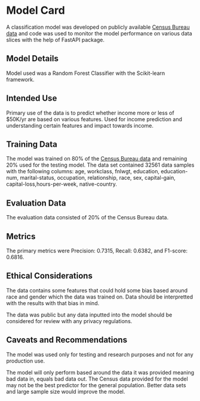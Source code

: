 # Model Card

A classification model was developed on publicly available [Census Bureau data](https://archive.ics.uci.edu/ml/datasets/census+income) and code was used to monitor the model performance on various data slices with the help of FastAPI package.

## Model Details

Model used was a Random Forest Classifier with the Scikit-learn framework.

## Intended Use

Primary use of the data is to predict whether income more or less of $50K/yr are based on various features. Used for income prediction and understanding certain features and impact towards income.

## Training Data

The model was trained on 80% of the [Census Bureau data](https://archive.ics.uci.edu/ml/datasets/census+income) and remaining 20% used for the testing model. The data set contained 32561 data samples with the following columns: age, workclass, fnlwgt, education, education-num, marital-status, occupation, relationship, race, sex, capital-gain, capital-loss,hours-per-week, native-country.

## Evaluation Data

The evaluation data consisted of 20% of the Census Bureau data. 

## Metrics

The primary metrics were Precision: 0.7315, Recall: 0.6382, and F1-score: 0.6816. 

## Ethical Considerations

The data contains some features that could hold some bias based around race and gender which the data was trained on. Data should be interpretted with the results with that bias in mind. 

The data was public but any data inputted into the model should be considered for review with any privacy regulations. 

## Caveats and Recommendations

The model was used only for testing and research purposes and not for any production use. 

The model will only perform based around the data it was provided meaning bad data in, equals bad data out. The Census data provided for the model may not be the best predictor for the general population. Better data sets and large sample size would improve the model.